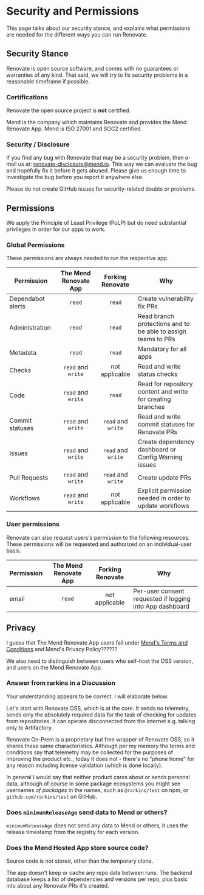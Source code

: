 # Security and Permissions

This page talks about our security stance, and explains what permissions are needed for the different ways you can run Renovate.

## Security Stance

Renovate is open source software, and comes with no guarantees or warranties of any kind.
That said, we will try to fix security problems in a reasonable timeframe if possible.

### Certifications

Renovate the open source project is **not** certified.

Mend is the company which maintains Renovate and provides the Mend Renovate App.
Mend is ISO 27001 and SOC2 certified.

### Security / Disclosure

If you find any bug with Renovate that may be a security problem, then e-mail us at: [renovate-disclosure@mend.io](mailto:renovate-disclosure@mend.io).
This way we can evaluate the bug and hopefully fix it before it gets abused.
Please give us enough time to investigate the bug before you report it anywhere else.

Please do not create GitHub issues for security-related doubts or problems.

## Permissions

We apply the Principle of Least Privilege (PoLP) but do need substantial privileges in order for our apps to work.

### Global Permissions

These permissions are always needed to run the respective app.

| Permission        | The Mend Renovate App |  Forking Renovate  | Why                                                           |
| ----------------- | :-------------------: | :----------------: | ------------------------------------------------------------- |
| Dependabot alerts |        `read`         |       `read`       | Create vulnerability fix PRs                                  |
| Administration    |        `read`         |       `read`       | Read branch protections and to be able to assign teams to PRs |
| Metadata          |        `read`         |       `read`       | Mandatory for all apps                                        |
| Checks            |  `read` and `write`   |   not applicable   | Read and write status checks                                  |
| Code              |  `read` and `write`   |       `read`       | Read for repository content and write for creating branches   |
| Commit statuses   |  `read` and `write`   | `read` and `write` | Read and write commit statuses for Renovate PRs               |
| Issues            |  `read` and `write`   | `read` and `write` | Create dependency dashboard or Config Warning issues          |
| Pull Requests     |  `read` and `write`   | `read` and `write` | Create update PRs                                             |
| Workflows         |  `read` and `write`   |   not applicable   | Explicit permission needed in order to update workflows       |

### User permissions

Renovate can also request users's permission to the following resources.
These permissions will be requested and authorized on an individual-user basis.

| Permission | The Mend Renovate App | Forking Renovate | Why                                                      |
| ---------- | :-------------------: | :--------------: | -------------------------------------------------------- |
| email      |        `read`         |  not applicable  | Per-user consent requested if logging into App dashboard |

## Privacy

I guess that The Mend Renovate App users fall under [Mend's Terms and Conditions](https://www.mend.io/free-developer-tools/terms-of-use/) and Mend's Privacy Policy??????

We also need to distinguish between users who self-host the OSS version, and users on the Mend Renovate App.

### Answer from rarkins in a Discussion

Your understanding appears to be correct.
I will elaborate below.

Let's start with Renovate OSS, which is at the core.
It sends no telemetry, sends only the absolutely required data for the task of checking for updates from repositories.
It can operate disconnected from the internet e.g. talking only to Artifactory.

Renovate On-Prem is a proprietary but free wrapper of Renovate OSS, so it shares these same characteristics.
Although per my memory the terms and conditions say that telemetry may be collected for the purposes of improving the product etc., today it does not - there's no "phone home" for any reason including license validation (which is done locally).

In general I would say that neither product cares about or sends personal data, although of course in some package ecosystems you might see usernames _of packages_ in the names, such as `@rarkins/test` on npm, or `github.com/rarkins/test` on GitHub.

### Does `minimumReleaseAge` send data to Mend or others?

`minimumReleaseAge` does not send any data to Mend or others, it uses the release timestamp from the registry for each version.

### Does the Mend Hosted App store source code?

Source code is not stored, other than the temporary clone.

The app doesn't keep or cache any repo data between runs.
The backend database keeps a list of dependencies and versions per repo, plus basic into about any Renovate PRs it's created.
